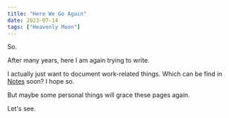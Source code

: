 ```yaml
---
title: "Here We Go Again"
date: 2023-07-14
tags: ["Heavenly Moon"]
---
```


So.

After many years, here I am again trying to write.

I actually just want to document work-related things. Which can be find in [Notes](/notes) soon? I hope so.

But maybe some personal things will grace these pages again.

Let's see.